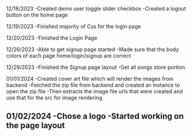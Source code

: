 12/18/2023
-Created demo user toggle slider checkbox 
-Created a logout button on the home page 

12/19/2023
-Finished majority of Css for the login page 

12/20/2023
-Finished the Login Page 

12/26/2023
-Able to get signup page started
-Made sure that the body colors of each page home/login/signup are correct

12/29/2023
-Finished the Signup page layout
-Get all songs store portion 

01/01/2024
-Created cover art file which will render the images from backend 
  -Fetched the zip file from backend and created an instance to open the zip file
  -Then extracts the image file urls that were created and use that for the src for image rendering

01/02/2024
-Chose a logo
-Started working on the page layout
-
